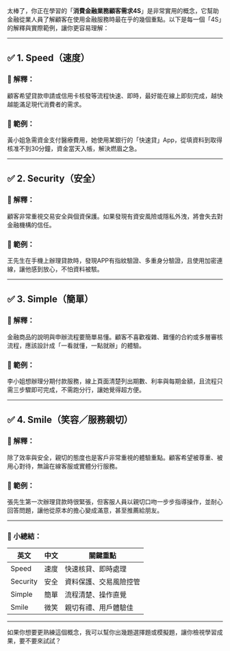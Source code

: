 太棒了，你正在學習的「**消費金融業務顧客需求4S**」是非常實用的概念，它幫助金融從業人員了解顧客在使用金融服務時最在乎的幾個重點。以下是每一個「4S」的解釋與實際範例，讓你更容易理解：

---

## ✅ 1. **Speed（速度）**  
### 📘 解釋：  
顧客希望貸款申請或信用卡核發等流程快速、即時，最好能在線上即刻完成，越快越能滿足現代消費者的需求。

### 📌 範例：  
黃小姐急需資金支付醫療費用，她使用某銀行的「快速貸」App，從填資料到取得核准不到30分鐘，資金當天入帳，解決燃眉之急。

---

## ✅ 2. **Security（安全）**  
### 📘 解釋：  
顧客非常重視交易安全與個資保護。如果發現有資安風險或隱私外洩，將會失去對金融機構的信任。

### 📌 範例：  
王先生在手機上辦理貸款時，發現APP有指紋驗證、多重身分驗證，且使用加密連線，讓他感到放心，不怕資料被駭。

---

## ✅ 3. **Simple（簡單）**  
### 📘 解釋：  
金融商品的說明與申辦流程要簡單易懂。顧客不喜歡複雜、難懂的合約或多層審核流程，應該設計成「一看就懂，一點就辦」的體驗。

### 📌 範例：  
李小姐想辦理分期付款服務，線上頁面清楚列出期數、利率與每期金額，且流程只需三步驟即可完成，不需跑分行，讓她覺得超方便。

---

## ✅ 4. **Smile（笑容／服務親切）**  
### 📘 解釋：  
除了效率與安全，親切的態度也是客戶非常重視的體驗重點。顧客希望被尊重、被用心對待，無論在線客服或實體分行服務。

### 📌 範例：  
張先生第一次辦理貸款時很緊張，但客服人員以親切口吻一步步指導操作，並耐心回答問題，讓他從原本的擔心變成滿意，甚至推薦給朋友。

---

### 🎯 小總結：

| 英文 | 中文 | 關鍵重點 |
|------|------|----------|
| Speed | 速度 | 快速核貸、即時處理 |
| Security | 安全 | 資料保護、交易風險控管 |
| Simple | 簡單 | 流程清楚、操作直覺 |
| Smile | 微笑 | 親切有禮、用戶體驗佳 |

---

如果你想要更熟練這個概念，我可以幫你出幾題選擇題或模擬題，讓你檢視學習成果，要不要來試試？